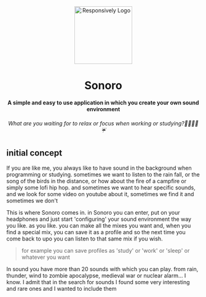 <div align="center">
  <img src="http://imgfz.com/i/TtKsRgJ.png" alt="Responsively Logo" width="150">
  <h1>Sonoro</h1>
  <strong>A simple and easy to use application in which you create your own sound environment</strong>
  <h6> What are you waiting for to relax or focus when working or studying?👨‍💻🌊🔥☔</h6>
</div>

## initial concept

If you are like me, you always like to have sound in the background when programming or studying. sometimes we want to listen to the rain fall, or the song of the birds in the distance, or how about the fire of a campfire or simply some lofi hip hop. and sometimes we want to hear specific sounds, and we look for some video on youtube about it, sometimes we find it and sometimes we don't

This is where Sonoro comes in. in Sonoro you can enter, put on your headphones and just start 'configuring' your sound environment the way you like. as you like. you can make all the mixes you want and, when you find a special mix, you can save it as a profile and so the next time you come back to upo you can listen to that same mix if you wish.

>for example you can save profiles as 'study' or 'work' or 'sleep' or whatever you want

In sound you have more than 20 sounds with which you can play. from rain, thunder, wind to zombie apocalypse, medieval war or nuclear alarm... I know. I admit that in the search for sounds I found some very interesting and rare ones and I wanted to include them


